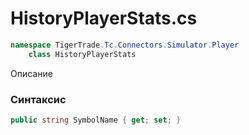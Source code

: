 
# HistoryPlayerStats.cs
```csharp
namespace TigerTrade.Tc.Connectors.Simulator.Player  
    class HistoryPlayerStats
```

Описание

### Синтаксис
```csharp
public string SymbolName { get; set; }
```
